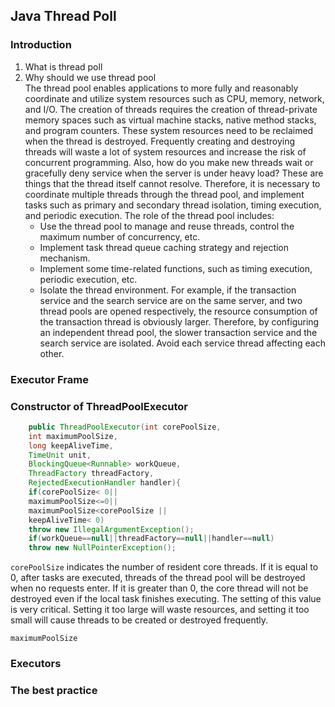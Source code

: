 ## Java Thread Poll

### Introduction

1. What is thread poll
2. Why should we use thread pool    
   The thread pool enables applications to more fully and reasonably coordinate and utilize system resources such as
   CPU, memory, network, and I/O. The creation of threads requires the creation of thread-private memory spaces such as
   virtual machine stacks, native method stacks, and program counters. These system resources need to be reclaimed when
   the thread is destroyed. Frequently creating and destroying threads will waste a lot of system resources and increase
   the risk of concurrent programming. Also, how do you make new threads wait or gracefully deny service when the server
   is under heavy load? These are things that the thread itself cannot resolve. Therefore, it is necessary to coordinate
   multiple threads through the thread pool, and implement tasks such as primary and secondary thread isolation, timing
   execution, and periodic execution. The role of the thread pool includes:
    * Use the thread pool to manage and reuse threads, control the maximum number of concurrency, etc.
    * Implement task thread queue caching strategy and rejection mechanism.
    * Implement some time-related functions, such as timing execution, periodic execution, etc.
    * Isolate the thread environment. For example, if the transaction service and the search service are on the same
      server, and two thread pools are opened respectively, the resource consumption of the transaction thread is
      obviously larger. Therefore, by configuring an independent thread pool, the slower transaction service and the
      search service are isolated. Avoid each service thread affecting each other.

### Executor Frame

### Constructor of ThreadPoolExecutor

```java
    public ThreadPoolExecutor(int corePoolSize,
    int maximumPoolSize,
    long keepAliveTime,
    TimeUnit unit,
    BlockingQueue<Runnable> workQueue,
    ThreadFactory threadFactory,
    RejectedExecutionHandler handler){
    if(corePoolSize< 0||
    maximumPoolSize<=0||
    maximumPoolSize<corePoolSize ||
    keepAliveTime< 0)
    throw new IllegalArgumentException();
    if(workQueue==null||threadFactory==null||handler==null)
    throw new NullPointerException();
```    

`corePoolSize` indicates the number of resident core threads. If it is equal to 0, after tasks are executed, threads of
the thread pool will be destroyed when no requests enter. If it is greater than 0, the core thread will not be destroyed
even if the local task finishes executing. The setting of this value is very critical. Setting it too large will waste
resources, and setting it too small will cause threads to be created or destroyed frequently.    

`maximumPoolSize` 


### Executors

### The best practice
